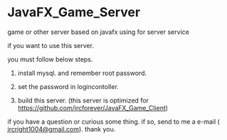 # JavaFX_Game_Server
game or other server based on javafx using for server service

if you want to use this server.

you must follow below steps.

1. install mysql. and remember root password.

2. set the password in logincontoller.

3. build this server. (this server is optimized for https://github.com/jrcforever/JavaFX_Game_Client)

if you have a question or curious some thing. if so, send to me a e-mail ( jrcright1004@gmail.com). thank you.
